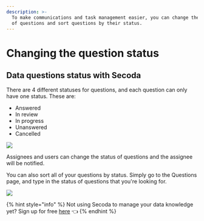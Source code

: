 ```yaml
---
description: >-
  To make communications and task management easier, you can change the status
  of questions and sort questions by their status.
---
```


# Changing the question status

## **Data questions status with Secoda** <a href="#h_3a4bfd6458" id="h_3a4bfd6458"></a>

There are 4 different statuses for questions, and each question can only have one status. These are:

* Answered
* In review
* In progress
* Unanswered&#x20;
* Cancelled&#x20;

![](<https://secoda-public-media-assets.s3.amazonaws.com/Group%20596.png>)

Assignees and users can change the status of questions and the assignee will be notified.&#x20;

You can also sort all of your questions by status. Simply go to the Questions page, and type in the status of questions that you're looking for.&#x20;

![](<https://secoda-public-media-assets.s3.amazonaws.com/Screen%20Shot%202022-04-07%20at%204.16.08%20PM.png>)

{% hint style="info" %}
Not using Secoda to manage your data knowledge yet? Sign up for free [here](https://app.secoda.co) 👈
{% endhint %}
